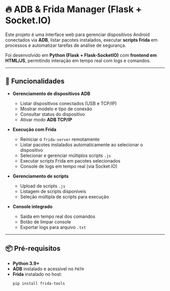 # 🔥 ADB & Frida Manager (Flask + Socket.IO)

Este projeto é uma interface web para gerenciar dispositivos Android conectados via **ADB**, listar pacotes instalados, executar **scripts Frida** em processos e automatizar tarefas de análise de segurança.

Foi desenvolvido em **Python (Flask + Flask-SocketIO)** com **frontend em HTML/JS**, permitindo interação em tempo real com logs e comandos.

---

## 🚀 Funcionalidades

- **Gerenciamento de dispositivos ADB**
  - Listar dispositivos conectados (USB e TCP/IP)
  - Mostrar modelo e tipo de conexão
  - Consultar status do dispositivo
  - Ativar modo **ADB TCP/IP**

- **Execução com Frida**
  - Reiniciar o `frida-server` remotamente
  - Listar pacotes instalados automaticamente ao selecionar o dispositivo
  - Selecionar e gerenciar múltiplos scripts `.js`
  - Executar scripts Frida em pacotes selecionados
  - Console de logs em tempo real (via Socket.IO)

- **Gerenciamento de scripts**
  - Upload de scripts `.js`
  - Listagem de scripts disponíveis
  - Seleção múltipla de scripts para execução

- **Console integrado**
  - Saída em tempo real dos comandos
  - Botão de limpar console
  - Exportar logs para arquivo `.txt`

---

## 📦 Pré-requisitos

- **Python 3.9+**
- **ADB** instalado e acessível no `PATH`
- **Frida** instalado no host:
  ```bash
  pip install frida-tools
